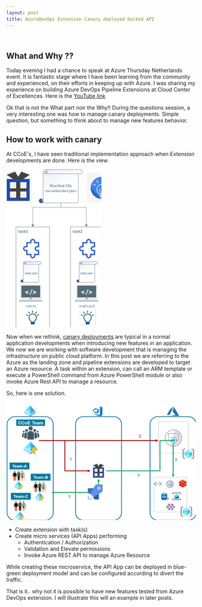 ```yaml
---
layout: post
title: AzureDevOps Extension Canary deployed backed API
---
```

<!-- Post Content -->

<br/>

## What and Why ?? 

Today evening I had a chance to speak at Azure Thursday Netherlands event. It is fantastic stage where I have been learning from the community and experienced, on their efforts in keeping up with Azure. I was sharing my experience on building Azure DevOps Pipeline Extensions at Cloud Center of Excellences. Here is the [YouTube link](https://www.youtube.com/watch?v=kLHRA_ec1Zo)

Ok that is not the What part noir the Why!! During the questions session, a very interesting one was how to manage canary deployments. Simple question, but something to think about to manage new features behavior. 

## How to work with canary

At CCoE's, I have seen traditional implementation approach when Extension developments are done. Here is the view. 
 
 ![](/assets/2020-08-06-AzDevops-Extension.jpg?v=4&s=50)

Now when we rethink, [canary deployments](https://martinfowler.com/bliki/CanaryRelease.html#:~:text=Canary%20release%20is%20a%20technique,making%20it%20available%20to%20everybody.) are typical in a normal application developments when introducing new features in an application. We now we are working with software development that is managing the infrastructure on public cloud platform. In this post we are referring to the Azure as the landing zone and pipeline extensions are developed to target an Azure resource. A task within an extension, can call an ARM template or execute a PowerShell command from Azure PowerShell module or also invoke Azure Rest API to manage a resource. 

So, here is one solution. 

 ![](/assets/2020-08-06-AzDevops-Canary-Approach.jpg?s=200)

- Create extension with task(s)
- Create micro services (API Apps) performing
    - Authentication / Authorization
    - Validation and Elevate permissions
    - Invoke Azure REST API to manage Azure Resource

While creating these microservice, the API App can be deployed in blue-green deployment model and can be configured according to divert the traffic. 

That is it.. why not it is possible to have new features tested from Azure DevOps extension. I will illustrate this will an example in later posts.